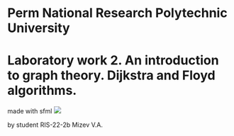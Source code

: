 # Perm National Research Polytechnic University
# Laboratory work 2. An introduction to graph theory. Dijkstra and Floyd algorithms.

made with sfml
<img src="https://github.com/Malloc22/GraphCreator/tree/main/pic/logo.png"/>

by student RIS-22-2b Mizev V.A.

